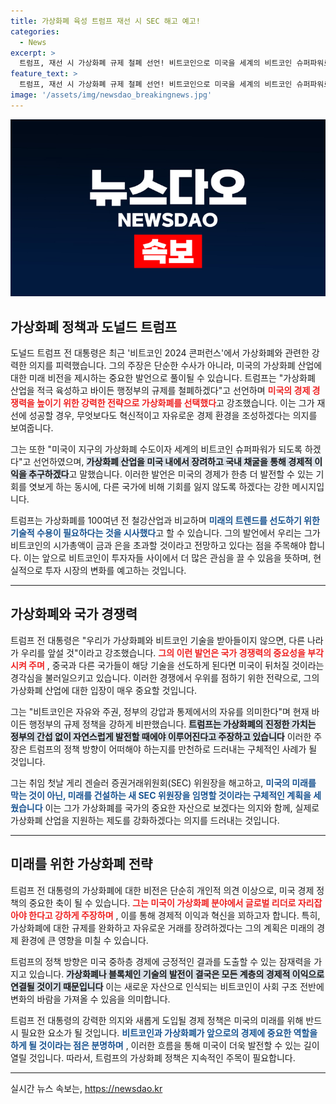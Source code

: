 ```yaml
---
title: 가상화폐 육성 트럼프 재선 시 SEC 해고 예고!
categories:
  - News
excerpt: >
  트럼프, 재선 시 가상화폐 규제 철폐 선언! 비트코인으로 미국을 세계의 비트코인 슈퍼파워로 만들겠다 - 가상화폐에 대한 그의 강력한 비전과 향후 계획을 확인해 보세요!
feature_text: >
  트럼프, 재선 시 가상화폐 규제 철폐 선언! 비트코인으로 미국을 세계의 비트코인 슈퍼파워로 만들겠다 - 가상화폐에 대한 그의 강력한 비전과 향후 계획을 확인해 보세요!
image: '/assets/img/newsdao_breakingnews.jpg'
---
```


<p><img src="/assets/img/newsdao_breakingnews.jpg" alt="implanttips 속보" /></p>

<h2 data-ke-size="size26">가상화폐 정책과 도널드 트럼프</h2>

<p data-ke-size="size16">도널드 트럼프 전 대통령은 최근 '비트코인 2024 콘퍼런스'에서 가상화폐와 관련한 강력한 의지를 피력했습니다. 그의 주장은 단순한 수사가 아니라, 미국의 가상화폐 산업에 대한 미래 비전을 제시하는 중요한 발언으로 풀이될 수 있습니다. 트럼프는 "가상화폐 산업을 적극 육성하고 바이든 행정부의 규제를 철폐하겠다"고 선언하며 <b><span style="color: #ee2323;">미국의 경제 경쟁력을 높이기 위한 강력한 전략으로 가상화폐를 선택했다</span></b>고 강조했습니다. 이는 그가 재선에 성공할 경우, 무엇보다도 혁신적이고 자유로운 경제 환경을 조성하겠다는 의지를 보여줍니다.</p>

<p data-ke-size="size16">그는 또한 "미국이 지구의 가상화폐 수도이자 세계의 비트코인 슈퍼파워가 되도록 하겠다"고 선언하였으며, <b><span style="background-color: #21538527;">가상화폐 산업을 미국 내에서 장려하고 국내 채굴을 통해 경제적 이익을 추구하겠다</span></b>고 말했습니다. 이러한 발언은 미국의 경제가 한층 더 발전할 수 있는 기회를 엿보게 하는 동시에, 다른 국가에 비해 기회를 잃지 않도록 하겠다는 강한 메시지입니다.</p>

<p data-ke-size="size16">트럼프는 가상화폐를 100여년 전 철강산업과 비교하며 <b><span style="color: #1a5490;">미래의 트렌드를 선도하기 위한 기술적 수용이 필요하다는 것을 시사했다</span></b>고 할 수 있습니다. 그의 발언에서 우리는 그가 비트코인의 시가총액이 금과 은을 초과할 것이라고 전망하고 있다는 점을 주목해야 합니다. 이는 앞으로 비트코인이 투자자들 사이에서 더 많은 관심을 끌 수 있음을 뜻하며, 현실적으로 투자 시장의 변화를 예고하는 것입니다.</p>

<hr />

<h2 data-ke-size="size26">가상화폐와 국가 경쟁력</h2>

<p data-ke-size="size16">트럼프 전 대통령은 "우리가 가상화폐와 비트코인 기술을 받아들이지 않으면, 다른 나라가 우리를 앞설 것"이라고 강조했습니다. <b><span style="color: #ee2323;">그의 이런 발언은 국가 경쟁력의 중요성을 부각시켜 주며</span></b> , 중국과 다른 국가들이 해당 기술을 선도하게 된다면 미국이 뒤처질 것이라는 경각심을 불러일으키고 있습니다. 이러한 경쟁에서 우위를 점하기 위한 전략으로, 그의 가상화폐 산업에 대한 입장이 매우 중요할 것입니다.</p>

<p data-ke-size="size16">그는 "비트코인은 자유와 주권, 정부의 강압과 통제에서의 자유를 의미한다"며 현재 바이든 행정부의 규제 정책을 강하게 비판했습니다. <b><span style="background-color: #21538527;">트럼프는 가상화폐의 진정한 가치는 정부의 간섭 없이 자연스럽게 발전할 때에야 이루어진다고 주장하고 있습니다</span></b> 이러한 주장은 트럼프의 정책 방향이 어떠해야 하는지를 만천하로 드러내는 구체적인 사례가 될 것입니다.</p>

<p data-ke-size="size16">그는 취임 첫날 게리 겐슬러 증권거래위원회(SEC) 위원장을 해고하고, <b><span style="color: #1a5490;">미국의 미래를 막는 것이 아닌, 미래를 건설하는 새 SEC 위원장을 임명할 것이라는 구체적인 계획을 세웠습니다</span></b> 이는 그가 가상화폐를 국가의 중요한 자산으로 보겠다는 의지와 함께, 실제로 가상화폐 산업을 지원하는 제도를 강화하겠다는 의지를 드러내는 것입니다.</p>

<hr />

<h2 data-ke-size="size26">미래를 위한 가상화폐 전략</h2>

<p data-ke-size="size16">트럼프 전 대통령의 가상화폐에 대한 비전은 단순히 개인적 의견 이상으로, 미국 경제 정책의 중요한 축이 될 수 있습니다. <b><span style="color: #ee2323;">그는 미국이 가상화폐 분야에서 글로벌 리더로 자리잡아야 한다고 강하게 주장하며</span></b> , 이를 통해 경제적 이익과 혁신을 꾀하고자 합니다. 특히, 가상화폐에 대한 규제를 완화하고 자유로운 거래를 장려하겠다는 그의 계획은 미래의 경제 환경에 큰 영향을 미칠 수 있습니다.</p>

<p data-ke-size="size16">트럼프의 정책 방향은 미국 중하층 경제에 긍정적인 결과를 도출할 수 있는 잠재력을 가지고 있습니다. <b><span style="background-color: #21538527;">가상화폐나 블록체인 기술의 발전이 결국은 모든 계층의 경제적 이익으로 연결될 것이기 때문입니다</span></b> 이는 새로운 자산으로 인식되는 비트코인이 사회 구조 전반에 변화의 바람을 가져올 수 있음을 의미합니다.</p>

<p data-ke-size="size16">트럼프 전 대통령의 강력한 의지와 새롭게 도입될 경제 정책은 미국의 미래를 위해 반드시 필요한 요소가 될 것입니다. <b><span style="color: #1a5490;">비트코인과 가상화폐가 앞으로의 경제에 중요한 역할을 하게 될 것이라는 점은 분명하며</span></b> , 이러한 흐름을 통해 미국이 더욱 발전할 수 있는 길이 열릴 것입니다. 따라서, 트럼프의 가상화폐 정책은 지속적인 주목이 필요합니다.</p>

<hr />

<p data-ke-size="size16"></p>
실시간 뉴스 속보는, <a href="https://newsdao.kr" rel="dofollow">https://newsdao.kr</a>


